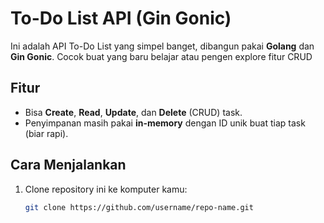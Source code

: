 # To-Do List API (Gin Gonic)
Ini adalah API To-Do List yang simpel banget, dibangun pakai **Golang** dan **Gin Gonic**. Cocok buat yang baru belajar atau pengen explore fitur CRUD

## Fitur
- Bisa **Create**, **Read**, **Update**, dan **Delete** (CRUD) task.
- Penyimpanan masih pakai **in-memory** dengan ID unik buat tiap task (biar rapi).

## Cara Menjalankan
1. Clone repository ini ke komputer kamu:
   ```bash
   git clone https://github.com/username/repo-name.git
